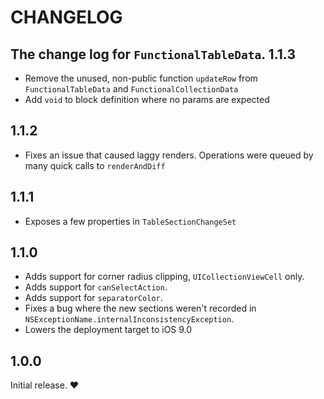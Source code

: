 # CHANGELOG

The change log for `FunctionalTableData`.
1.1.3
-----
- Remove the unused, non-public function `updateRow` from `FunctionalTableData` and `FunctionalCollectionData`
- Add `void` to block definition where no params are expected

1.1.2
-----
- Fixes an issue that caused laggy renders. Operations were queued by many quick calls to `renderAndDiff`

1.1.1
-----
- Exposes a few properties in `TableSectionChangeSet`

1.1.0
-----

- Adds support for corner radius clipping, `UICollectionViewCell` only.
- Adds support for `canSelectAction`.
- Adds support for `separatorColor`.
- Fixes a bug where the new sections weren't recorded in `NSExceptionName.internalInconsistencyException`.
- Lowers the deployment target to iOS 9.0

1.0.0
-----

Initial release. :heart:
